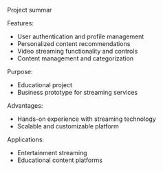 Project summar

Features:
- User authentication and profile management
- Personalized content recommendations
- Video streaming functionality and controls
- Content management and categorization

Purpose:
- Educational project
- Business prototype for streaming services

Advantages:
- Hands-on experience with streaming technology
- Scalable and customizable platform

Applications:
- Entertainment streaming
- Educational content platforms
